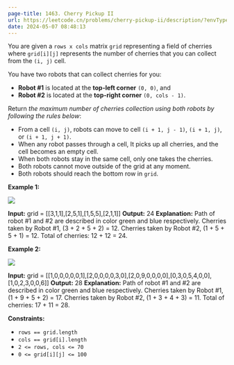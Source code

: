 ```yaml
---
page-title: 1463. Cherry Pickup II
url: https://leetcode.cn/problems/cherry-pickup-ii/description/?envType=daily-question&envId=2024-05-07
date: 2024-05-07 08:48:13
---
```

You are given a `rows x cols` matrix `grid` representing a field of cherries where `grid[i][j]` represents the number of cherries that you can collect from the `(i, j)` cell.

You have two robots that can collect cherries for you:

-   **Robot #1** is located at the **top-left corner** `(0, 0)`, and
-   **Robot #2** is located at the **top-right corner** `(0, cols - 1)`.

Return *the maximum number of cherries collection using both robots by following the rules below*:

-   From a cell `(i, j)`, robots can move to cell `(i + 1, j - 1)`, `(i + 1, j)`, or `(i + 1, j + 1)`.
-   When any robot passes through a cell, It picks up all cherries, and the cell becomes an empty cell.
-   When both robots stay in the same cell, only one takes the cherries.
-   Both robots cannot move outside of the grid at any moment.
-   Both robots should reach the bottom row in `grid`.

**Example 1:**

![](https://assets.leetcode.com/uploads/2020/04/29/sample_1_1802.png)

**Input:** grid = \[\[3,1,1\],\[2,5,1\],\[1,5,5\],\[2,1,1\]\]
**Output:** 24
**Explanation:** Path of robot #1 and #2 are described in color green and blue respectively.
Cherries taken by Robot #1, (3 + 2 + 5 + 2) = 12.
Cherries taken by Robot #2, (1 + 5 + 5 + 1) = 12.
Total of cherries: 12 + 12 = 24.

**Example 2:**

![](https://assets.leetcode.com/uploads/2020/04/23/sample_2_1802.png)

**Input:** grid = \[\[1,0,0,0,0,0,1\],\[2,0,0,0,0,3,0\],\[2,0,9,0,0,0,0\],\[0,3,0,5,4,0,0\],\[1,0,2,3,0,0,6\]\]
**Output:** 28
**Explanation:** Path of robot #1 and #2 are described in color green and blue respectively.
Cherries taken by Robot #1, (1 + 9 + 5 + 2) = 17.
Cherries taken by Robot #2, (1 + 3 + 4 + 3) = 11.
Total of cherries: 17 + 11 = 28.

**Constraints:**

-   `rows == grid.length`
-   `cols == grid[i].length`
-   `2 <= rows, cols <= 70`
-   `0 <= grid[i][j] <= 100`